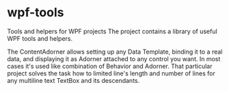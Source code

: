 # wpf-tools
Tools and helpers for WPF projects
The project contains a library of useful WPF tools and helpers.

The ContentAdorner allows setting up any Data Template, binding it to a real data, and displaying it as Adorner attached to any control you want. In most cases it's used like combination of Behavior and Adorner. 
That particular project solves the task how to limited line's length and number of lines for any multiline text TextBox and its descendants.

